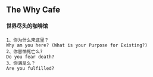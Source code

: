<!-- 
title: The Why Cafe
from: book
create: 2021-08-16
tags: book,reading
-->

## The Why Cafe

#### 世界尽头的咖啡馆

```
1、你为什么来这里？
Why am you here? (What is your Purpose for Existing?)
2、你害怕死亡么?
Do you fear death?
3、你满足么？
Are you fulfilled?
```

